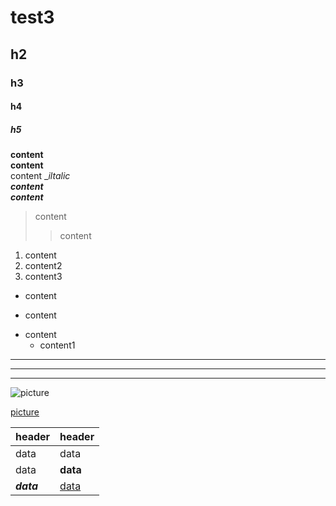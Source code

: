 # test3
## h2
### h3
#### h4 
##### h5

  

**content**     
__content__  
content  __iltalic_  
***content***  
__*content*__


> content
>> content


1. content  
3. content2
40. content3

+ content
- content
* content
    * content1  
       

****
____
----  
  

![picture](https://picsum.photos/200)  
  
    
[picture](https://www.google.co.th/?hl=th)
  
     
       
| header | header
--|--
| data | data |
data | **data**
**_data_** | [data](https://www.google.co.th/?hl=th)

